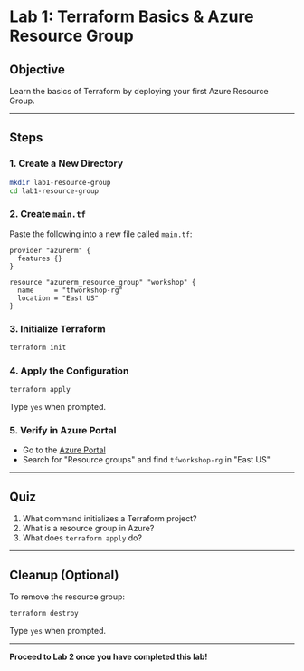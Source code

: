 # Lab 1: Terraform Basics & Azure Resource Group

## Objective
Learn the basics of Terraform by deploying your first Azure Resource Group.

---

## Steps

### 1. Create a New Directory
```sh
mkdir lab1-resource-group
cd lab1-resource-group
```

### 2. Create `main.tf`
Paste the following into a new file called `main.tf`:
```hcl
provider "azurerm" {
  features {}
}

resource "azurerm_resource_group" "workshop" {
  name     = "tfworkshop-rg"
  location = "East US"
}
```

### 3. Initialize Terraform
```sh
terraform init
```

### 4. Apply the Configuration
```sh
terraform apply
```
Type `yes` when prompted.

### 5. Verify in Azure Portal
- Go to the [Azure Portal](https://portal.azure.com/)
- Search for "Resource groups" and find `tfworkshop-rg` in "East US"

---

## Quiz
1. What command initializes a Terraform project?
2. What is a resource group in Azure?
3. What does `terraform apply` do?

---

## Cleanup (Optional)
To remove the resource group:
```sh
terraform destroy
```
Type `yes` when prompted.

---

**Proceed to Lab 2 once you have completed this lab!**
